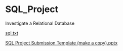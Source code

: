 # SQL_Project
Investigate a Relational Database



[sql.txt](https://github.com/user-attachments/files/19341478/sql.txt)


[SQL Project Submission Template (make a copy).pptx](https://github.com/user-attachments/files/19341480/SQL.Project.Submission.Template.make.a.copy.pptx)
